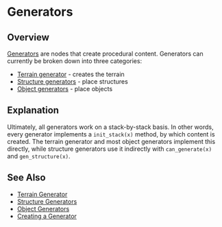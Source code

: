 # Generators

## Overview

[Generators] are nodes that create procedural content. Generators can currently be broken down into three categories:
- [Terrain generator](/into-the-woods/world/generator/terrain) - creates the terrain
- [Structure generators](/into-the-woods/world/generator/structure) - place structures
- [Object generators](/into-the-woods/world/generator/object) - place objects

## Explanation

Ultimately, all generators work on a stack-by-stack basis. In other words, every generator implements a `init_stack(x)` method, by which content is created. The terrain generator and most object generators implement this directly, while structure generators use it indirectly with `can_generate(x)` and `gen_structure(x)`.

## See Also

- [Terrain Generator](terrain.md)
- [Structure Generators](structure.md)
- [Object Generators](object.md)
- [Creating a Generator](/docs/guides/create-generator.md)

[generators]: /into-the-woods/world/generator
